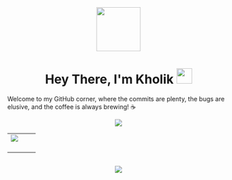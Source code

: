 <div id="header" align="center">
  <img src="https://media.giphy.com/media/M9gbBd9nbDrOTu1Mqx/giphy.gif" width="100"/>
</div>

<h1 align="center">
  Hey There, I'm Kholik
  <img src="https://media.giphy.com/media/hvRJCLFzcasrR4ia7z/giphy.gif" width="35px"/>
</h1>
<p>
  Welcome to my GitHub corner, where the commits are plenty, the bugs are elusive, and the coffee is always brewing! ☕
</p>
<p align="center"><img src="https://user-images.githubusercontent.com/73097560/115834477-dbab4500-a447-11eb-908a-139a6edaec5c.gif"></p>

<table border="0" align="center">
<tr border="0">
<td width="50%" align="center">
  
  <img  align="center"  src="https://github-readme-stats.vercel.app/api?username=Kholik-Muzaki&theme=tokyonight&show_icons=true&count_private=true&hide_border=true" />
  <br>
  </br>
</td>

<td width="50%" align="center">

 
  </td>
</tr>
</table>

 


<div id="header" align="center">
  <img src="https://komarev.com/ghpvc/?username=Kholik-Muzaki&style=for-the-badge&color=orange" alt=""/>
</div>

<p align="center"><img src="https://user-images.githubusercontent.com/73097560/115834477-dbab4500-a447-11eb-908a-139a6edaec5c.gif"></p>

